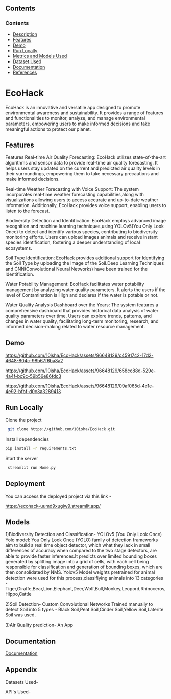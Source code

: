 
## Contents

### **Contents**
- [Description](#Introduction)
- [Features](#Preview)
- [Demo](#Demo)
- [Run Locally](#Run)
- [Metrics and Models Used](#Accuracy-measures)
- [Dataset Used](#Dataset-used)
- [Documentation](#Documentation)
- [References](#References)

# EcoHack

EcoHack is an innovative and versatile app designed to promote environmental awareness and sustainability. It provides a range of features and functionalities to monitor, analyze, and manage environmental parameters, empowering users to make informed decisions and take meaningful actions to protect our planet.


## Features

Features
Real-time Air Quality Forecasting: 
EcoHack utilizes state-of-the-art algorithms and sensor data to provide real-time air quality forecasting. It helps users stay updated on the current and predicted air quality levels in their surroundings, empowering them to take necessary precautions and make informed decisions.

Real-time Weather Forecasting with Voice Support:
The system incorporates real-time weather forecasting capabilities,along with visualizations allowing users to access accurate and up-to-date weather information. Additionally, EcoHack provides voice support, enabling users to listen to the forecast.

Biodiversity Detection and Identification:
EcoHack employs advanced image recognition and machine learning techniques,using YOLOv5(You Only Look Once) to detect and identify various species, contributing to biodiversity monitoring efforts. Users can upload images animals and receive instant species identification, fostering a deeper understanding of local ecosystems.

Soil Type Identification:
EcoHack provides additional support for Identifying the Soil Type by uploading the Image of the Soil.Deep Learning Techniques and CNN(Convolutional Neural Networks) have been trained for the Identification.

Water Potability Management:
EcoHack facilitates water potability management by analyzing water quality parameters. It alerts the users if the level of Contamination is High and declares if the water is potable or not.

Water Quality Analysis Dashboard over the Years:
The system features a comprehensive dashboard that provides historical data analysis of water quality parameters over time. Users can explore trends, patterns, and changes in water quality, facilitating long-term monitoring, research, and informed decision-making related to water resource management.
## Demo

https://github.com/10isha/EcoHack/assets/96648129/c4591742-17d2-4648-804c-98b67f6ba8a2

https://github.com/10isha/EcoHack/assets/96648129/658cc88d-529e-4a4f-bc9c-59b56e86fdc3

https://github.com/10isha/EcoHack/assets/96648129/09af065d-4e1e-4e92-bfbf-d0c3a3289413


## Run Locally

Clone the project

```bash
 git clone https://github.com/10isha/EcoHack.git
```
Install dependencies

```bash
pip install -r requirements.txt
```
Start the server

```bash
 streamlit run Home.py
```


## Deployment

You can access the deployed project via this link -

https://ecohack-uumd9xugiw9.streamlit.app/


## Models

1)Biodiversity Detection and Classification- YOLOv5 (You Only Look Once)
Yolo model: You Only Look Once (YOLO) family of detection frameworks aim to build a real time object detector, which what they lack in small differences of accuracy when compared to the two stage detectors, are able to provide faster inferences.It predicts over limited bounding boxes generated by splitting image into a grid of cells, with each cell being responsible for classification and generation of bounding boxes, which are then consolidated by NMS.
Yolov5 Model weights pretrained for animal detection were used for this process,classifiying animals into 13 categories - Tiger,Giraffe,Bear,Lion,Elephant,Deer,Wolf,Bull,Monkey,Leopord,Rhinoceros,Hippo,Cattle

2)Soil Detection- 
Custom Convolutional Networks Trained manually to detect Soil into 5 types - Black Soil,Peat Soil,Cinder Soil,Yellow Soil,Laterite Soil was used.

3)Air Quality prediction-
An App

## Documentation

[Documentation](https://linktodocumentation)


## Appendix

Datasets Used-

API's Used-

